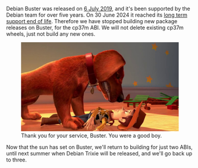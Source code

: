 
<p>Debian Buster was released on <a href="https://www.debian.org/News/2019/20190706">6 July 2019</a>, and it's been supported by the Debian team for over five years. On 30 June 2024 it reached its <a href="https://wiki.debian.org/DebianReleases">long term support end of life</a>. Therefore we have stopped building new package releases on Buster, for the cp37m ABI. We will not delete existing cp37m wheels, just not build any new ones.</p>
<div class="wp-block-image">
<figure class="aligncenter size-full"><img src="images/buster.jpg"/><figcaption class="wp-element-caption">Thank you for your service, Buster. You were a good boy.</figcaption></figure></div>
<p>Now that the sun has set on Buster, we'll return to building for just two ABIs, until next summer when Debian Trixie will be released, and we'll go back up to three.</p>
